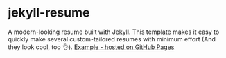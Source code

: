 # jekyll-resume
A modern-looking resume built with Jekyll.
This template makes it easy to quickly make several custom-tailored resumes with minimum effort
(And they look cool, too 👌).
[Example - hosted on GitHub Pages](https://oroshi-tom.github.io/jekyll-resume-template/)
